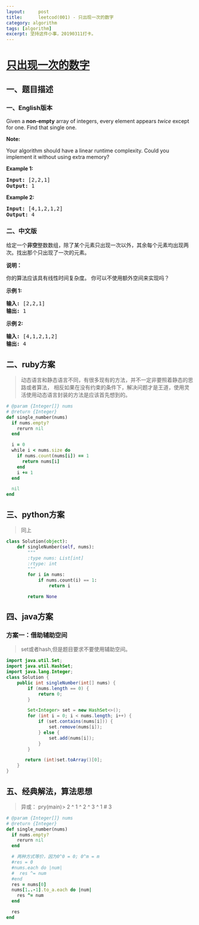 ```yaml
---
layout:     post
title:      leetcod(001) - 只出现一次的数字
category: algorithm
tags: [algorithm]
excerpt: 坚持这件小事，20190311打卡。
---
```



[只出现一次的数字](https://leetcode-cn.com/explore/interview/card/top-interview-quesitons-in-2018/261/before-you-start/1106/)
=======

一、题目描述
----------

### 一、English版本

<div class="question-detail"><div class="question-description__3U1T"><div class="translation-tool__3Ffj"><span class="" data-toggle="tooltip" data-placement="left" data-original-title="显示中文" aria-hidden="true" style="cursor: pointer;"><div class="switch-base__1Zql" data-on="true"><div class="toggle__3ZBJ"></div></div></span></div><div><p>Given a <strong>non-empty</strong>&nbsp;array of integers, every element appears <em>twice</em> except for one. Find that single one.</p>

<p><strong>Note:</strong></p>

<p>Your algorithm should have a linear runtime complexity. Could you implement it without using extra memory?</p>

<p><strong>Example 1:</strong></p>

<pre><strong>Input:</strong> [2,2,1]
<strong>Output:</strong> 1
</pre>

<p><strong>Example 2:</strong></p>

<pre><strong>Input:</strong> [4,1,2,1,2]
<strong>Output:</strong> 4
</pre>
</div></div></div>

### 二、中文版

<html>
<div class="question-description__3U1T"><div class="translation-tool__3Ffj"><span class="" data-toggle="tooltip" data-placement="left" data-original-title="显示英文" aria-hidden="true" style="cursor: pointer;"><div class="switch-base__1Zql" data-on="false"><div class="toggle__3ZBJ"></div></div></span></div><div><p>给定一个<strong>非空</strong>整数数组，除了某个元素只出现一次以外，其余每个元素均出现两次。找出那个只出现了一次的元素。</p>

<p><strong>说明：</strong></p>

<p>你的算法应该具有线性时间复杂度。 你可以不使用额外空间来实现吗？</p>

<p><strong>示例 1:</strong></p>

<pre><strong>输入:</strong> [2,2,1]
<strong>输出:</strong> 1
</pre>

<p><strong>示例&nbsp;2:</strong></p>

<pre><strong>输入:</strong> [4,1,2,1,2]
<strong>输出:</strong> 4</pre>
</div></div>
</html>

二、ruby方案
----------

> 动态语言和静态语言不同，有很多现有的方法，并不一定非要照着静态的思路或者算法，
> 相反如果在没有约束的条件下，解决问题才是王道，使用灵活使用动态语言封装的方法是应该首先想到的。

```ruby
# @param {Integer[]} nums
# @return {Integer}
def single_number(nums)
  if nums.empty?
    rerurn nil
  end

  i = 0
  while i < nums.size do
    if nums.count(nums[i]) == 1
      return nums[i]
    end
    i += 1
  end

  nil
end
```

三、python方案
-------------

> 同上

```python
class Solution(object):
    def singleNumber(self, nums):
        """
        :type nums: List[int]
        :rtype: int
        """
        for i in nums:
            if nums.count(i) == 1:
                return i

        return None
```

四、java方案
----------

### 方案一：借助辅助空间
> set或者hash,但是题目要求不要使用辅助空间。

```java
import java.util.Set;
import java.util.HashSet;
import java.lang.Integer;
class Solution {
    public int singleNumber(int[] nums) {
        if (nums.length == 0) {
            return 0;
        }

        Set<Integer> set = new HashSet<>();
        for (int i = 0; i < nums.length; i++) {
            if (set.contains(nums[i])) {
                set.remove(nums[i]);
            } else {
                set.add(nums[i]);
            }
        }

       return (int)set.toArray()[0]; 
    }
}
```

五、经典解法，算法思想
----------

> 异或： pry(main)> 2 ^ 1 ^ 2 ^ 3 ^ 1     # 3

```ruby
# @param {Integer[]} nums
# @return {Integer}
def single_number(nums)
  if nums.empty?
    rerurn nil
  end

  # 两种方式等价，因为0^0 = 0; 0^m = m
  #res = 0
  #nums.each do |num|
  #  res ^= num
  #end
  res = nums[0]
  nums[1..-1].to_a.each do |num|
    res ^= num
  end

  res
end
```
